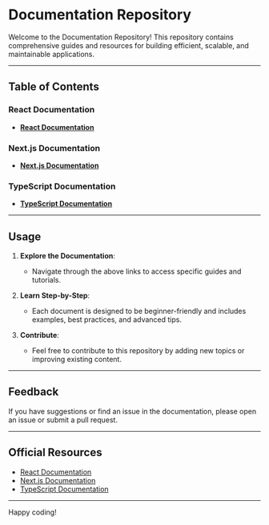 # Documentation Repository

Welcome to the Documentation Repository! This repository contains comprehensive guides and resources for building efficient, scalable, and maintainable applications.

---

## Table of Contents

### React Documentation
- **[React Documentation](./react/README.md)**

### Next.js Documentation
- **[Next.js Documentation](./next-js/README.md)**

### TypeScript Documentation
- **[TypeScript Documentation](./typescript/README.md)**

---

## Usage

1. **Explore the Documentation**:
   - Navigate through the above links to access specific guides and tutorials.

2. **Learn Step-by-Step**:
   - Each document is designed to be beginner-friendly and includes examples, best practices, and advanced tips.

3. **Contribute**:
   - Feel free to contribute to this repository by adding new topics or improving existing content.

---

## Feedback

If you have suggestions or find an issue in the documentation, please open an issue or submit a pull request.

---

## Official Resources

- [React Documentation](https://react.dev)
- [Next.js Documentation](https://nextjs.org/docs)
- [TypeScript Documentation](https://www.typescriptlang.org/docs)

---

Happy coding!

